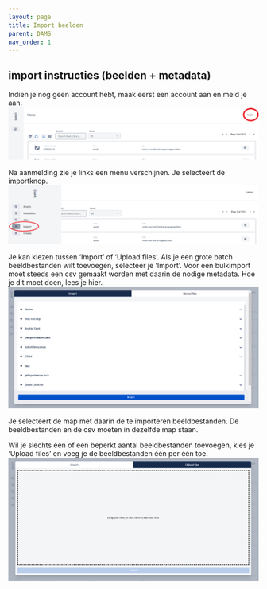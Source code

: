 ```yaml
---
layout: page
title: Import beelden
parent: DAMS
nav_order: 1
---
```


## **import instructies (beelden + metadata)**


Indien je nog geen account hebt, maak eerst een account aan en meld je aan.  
![](images/login.png)



Na aanmelding zie je links een menu verschijnen.
Je selecteert de importknop.  
![](images/importknop.png)


Je kan kiezen tussen ‘Import’ of ‘Upload files’. Als je een grote batch beeldbestanden wilt toevoegen, selecteer je ‘Import’. Voor een bulkimport moet steeds een csv gemaakt worden met daarin de nodige metadata. Hoe je dit moet doen, lees je hier.   
![](images/import.PNG)

Je selecteert de map met daarin de te importeren beeldbestanden. De beeldbestanden en de csv moeten in dezelfde map staan. 


Wil je slechts één of een beperkt aantal beeldbestanden toevoegen, kies je ‘Upload files’ en voeg je de beeldbestanden één per één toe.  
![](images/uploadfiles.PNG)


